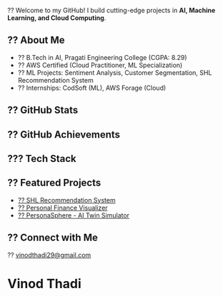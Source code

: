 ?? Welcome to my GitHub! I build cutting-edge projects in **AI, Machine Learning, and Cloud Computing**. 
 
## ?? About Me 
- ?? B.Tech in AI, Pragati Engineering College (CGPA: 8.29) 
- ?? AWS Certified (Cloud Practitioner, ML Specialization) 
- ?? ML Projects: Sentiment Analysis, Customer Segmentation, SHL Recommendation System 
- ?? Internships: CodSoft (ML), AWS Forage (Cloud) 
 
## ?? GitHub Stats 
 
## ?? GitHub Achievements 
 
## ??? Tech Stack 
 
## ?? Featured Projects 
- [?? SHL Recommendation System](https://v0-shl-recommendation-system-da4m4t.vercel.app/) 
- [?? Personal Finance Visualizer](#) 
- [?? PersonaSphere - AI Twin Simulator](#) 
 
## ?? Connect with Me 
?? vinodthadi29@gmail.com 
# Vinod Thadi 
